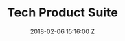 ---
title: Tech Product Suite
date: 2018-02-06 15:16:00 Z
position: 4
Block 0:
  Header: What is OpenStreetMap
  Text: HOT continues to develop a strong technical foundation to involve and empower communities, which has had a substantial impact in open mapping ecosystem.
  Image: "https://cdn.hotosm.org/website/Ramani+Huria+TZ+2-5d464a.jpg"
Block 1:
  Header: Tasking Manager
  Text: The HOT Tasking Manager is a mapping tool designed and built for the Humanitarian OpenStreetMap Team’s collaborative mapping process in OpenStreetMap. Contribute to OSM collaboratively with the global open mapping community using the Tasking Manager.
  Image: https://cdn.hotosm.org/website/open-source.png
  Tools:
  - Name: Learn More
    URL: https://tasks.hotosm.org/
Block 2:
  Header: fAIr
  Text: fAIr is an open AI-assisted mapping service developed by the Humanitarian OpenStreetMap Team (HOT) that aims to improve the efficiency and accuracy of mapping efforts for humanitarian purposes.
  Image: https://cdn.hotosm.org/website/52100358553_94c50062d2_k.jpg
  Tools:
  - Name: Learn More
    URL: https://fair-dev.hotosm.org/
Block 3:
  Header: HOT Export Tools
  Text: The HOT Export Tool is an open service that creates customized extracts of up-to-date OSM data in various file formats, such as ESRI shapefiles (.shapefile), google KML (.kml), GeoPackage (.gpkg) dan MBTiles (.mbtiles).
  Image: https://cdn.hotosm.org/website/WG4A0327.jpg
  Tools:
  - Name: Learn More
    URL: https://export.hotosm.org/en/v3/
Block 4:
  Header: Open Aerial Map (OAM)
  Text: OpenAerialMap is an open service to provide access to a commons of openly licensed imagery and map layer services. Download or contribute imagery to the growing commons of openly licensed imagery.
  Image: "https://cdn.hotosm.org/website/GAL+Group+for+Mapping+Tips+Post.jpg"
  Tools:
  - Name: Learn More
    URL: https://openaerialmap.org/
Block 5:
  Header: Field Mapping Tasking Manager (FMTM)
  Text: The FMTM is a standalone mobile and web application that works using OpenDataKit (ODK), a powerful data collection platform that leverages commonly-available mobile Android devices to enable people to input information including geospatial data in the field.
  Image: https://cdn.hotosm.org/website/open-source.png
  Tools:
  - Name: Learn More
    URL: "/tech-suite/field-mapping-tasking-manager/"
layout: tech-suite
---